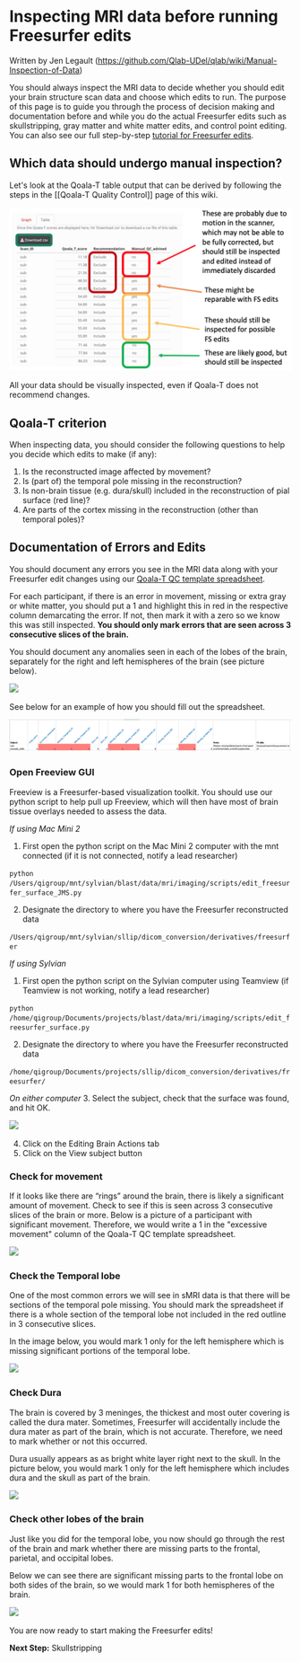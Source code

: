 # Inspecting MRI data before running Freesurfer edits
Written by Jen Legault (https://github.com/Qlab-UDel/qlab/wiki/Manual-Inspection-of-Data)

You should always inspect the MRI data to decide whether you should edit your brain structure scan data and choose which edits to run.  The purpose of this page is to guide you through the process of decision making and documentation before and while you do the actual Freesurfer edits such as skullstripping, gray matter and white matter edits, and control point editing. You can also see our full step-by-step [tutorial for Freesurfer edits](https://github.com/jlegault/Materials_for_Inspection_of_sMRI_data/blob/master/Freesurfer_Edits_Full_Tutorial.pdf).

## Which data should undergo manual inspection? 

Let's look at the Qoala-T table output that can be derived by following the steps in the [[Qoala-T Quality Control]] page of this wiki.

![](https://github.com/jlegault/Materials_for_Inspection_of_sMRI_data/blob/master/Images_for_wiki_page/qoala-t_table_original.png)

All your data should be visually inspected, even if Qoala-T does not recommend changes.

## Qoala-T criterion
When inspecting data, you should consider the following questions to help you decide which edits to make (if any):
1. Is the reconstructed image affected by movement?
2. Is (part of) the temporal pole missing in the reconstruction?
3. Is non-brain tissue (e.g. dura/skull) included in the reconstruction of pial surface (red line)?
4. Are parts of the cortex missing in the reconstruction (other than temporal poles)?

## Documentation of Errors and Edits
You should document any errors you see in the MRI data along with your Freesurfer edit changes using our [Qoala-T QC template spreadsheet](https://github.com/juliagoolia28/sllip/blob/master/mri_analysis/smri/Qoala-T_QC_spreadsheet.xlsx).  

For each participant, if there is an error in movement, missing or extra gray or white matter, you should put a 1 and highlight this in red in the respective column demarcating the error.  If not, then mark it with a zero so we know this was still inspected. **You should only mark errors that are seen across 3 consecutive slices of the brain.**

You should document any anomalies seen in each of the lobes of the brain, separately for the right and left hemispheres of the brain (see picture below).

![](https://upload.wikimedia.org/wikipedia/commons/2/2c/Diagram_showing_the_lobes_of_the_brain_CRUK_308.svg)

See below for an example of how you should fill out the spreadsheet.

![](https://github.com/jlegault/Materials_for_Inspection_of_sMRI_data/blob/master/Images_for_wiki_page/QC_spreadsheet_example.png)

### Open Freeview GUI 
Freeview is a Freesurfer-based visualization toolkit. You should use our python script to help pull up Freeview, which will then have most of brain tissue overlays needed to assess the data.

*If using Mac Mini 2*
1. First open the python script on the Mac Mini 2 computer with the mnt connected (if it is not connected, notify a lead researcher)

```python /Users/qigroup/mnt/sylvian/blast/data/mri/imaging/scripts/edit_freesurfer_surface_JMS.py```

2. Designate the directory to where you have the Freesurfer reconstructed data

```/Users/qigroup/mnt/sylvian/sllip/dicom_conversion/derivatives/freesurfer```

*If using Sylvian*
1. First open the python script on the Sylvian computer using Teamview (if Teamview is not working, notify a lead researcher)

```python /home/qigroup/Documents/projects/blast/data/mri/imaging/scripts/edit_freesurfer_surface.py```

2. Designate the directory to where you have the Freesurfer reconstructed data

```/home/qigroup/Documents/projects/sllip/dicom_conversion/derivatives/freesurfer/```

*On either computer*
3. Select the subject, check that the surface was found, and hit OK.

![](https://github.com/jlegault/Materials_for_Inspection_of_sMRI_data/blob/master/Images_for_wiki_page/python_script_find_subject.png)

4. Click on the Editing Brain Actions tab
5. Click on the View subject button

### Check for movement
If it looks like there are “rings” around the brain, there is likely a significant amount of movement.  Check to see if this is seen across 3 consecutive slices of the brain or more.  Below is a picture of a participant with significant movement.  Therefore, we would write a 1 in the "excessive movement" column of the Qoala-T QC template spreadsheet.

![](https://github.com/jlegault/Materials_for_Inspection_of_sMRI_data/blob/master/Images_for_wiki_page/check_movement.png)

### Check the Temporal lobe
One of the most common errors we will see in sMRI data is that there will be sections of the temporal pole missing. You should mark the spreadsheet if there is a whole section of the temporal lobe not included in the red outline in 3 consecutive slices. 

In the image below, you would mark 1 only for the left hemisphere which is missing significant portions of the temporal lobe.

![](https://github.com/jlegault/Materials_for_Inspection_of_sMRI_data/blob/master/Images_for_wiki_page/check_temporal_pole_error.png)


### Check Dura
The brain is covered by 3 meninges, the thickest and most outer covering is called the dura mater. Sometimes, Freesurfer will accidentally include the dura mater as part of the brain, which is not accurate.  Therefore, we need to mark whether or not this occurred. 

Dura usually appears as as bright white layer right next to the skull. In the picture below, you would mark 1 only for the left hemisphere which includes dura and the skull as part of the brain.

![](https://github.com/jlegault/Materials_for_Inspection_of_sMRI_data/blob/master/Images_for_wiki_page/check_dura.png)


### Check other lobes of the brain

Just like you did for the temporal lobe, you now should go through the rest of the brain and mark whether there are missing parts to the frontal, parietal, and occipital lobes.

Below we can see there are significant missing parts to the frontal lobe on both sides of the brain, so we would mark 1 for both hemispheres of the brain.

![](https://github.com/jlegault/Materials_for_Inspection_of_sMRI_data/blob/master/Images_for_wiki_page/check_frontal_lobe.png)


You are now ready to start making the Freesurfer edits!

**Next Step:** Skullstripping
